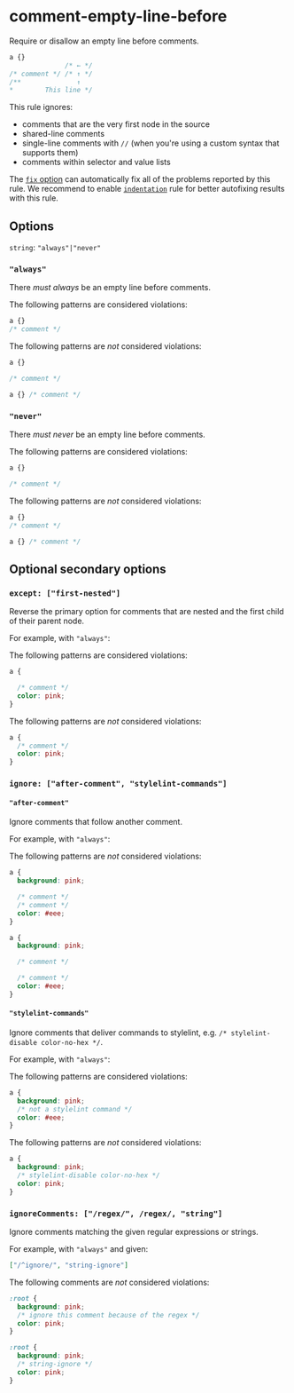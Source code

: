 # comment-empty-line-before

Require or disallow an empty line before comments.

<!-- prettier-ignore -->
```css
a {}
              /* ← */
/* comment */ /* ↑ */
/**              ↑
*        This line */
```

This rule ignores:

- comments that are the very first node in the source
- shared-line comments
- single-line comments with `//` (when you're using a custom syntax that supports them)
- comments within selector and value lists

The [`fix` option](../../../docs/user-guide/usage/options.md#fix) can automatically fix all of the problems reported by this rule. We recommend to enable [`indentation`](../indentation/README.md) rule for better autofixing results with this rule.

## Options

`string`: `"always"|"never"`

### `"always"`

There _must always_ be an empty line before comments.

The following patterns are considered violations:

<!-- prettier-ignore -->
```css
a {}
/* comment */
```

The following patterns are _not_ considered violations:

<!-- prettier-ignore -->
```css
a {}

/* comment */
```

<!-- prettier-ignore -->
```css
a {} /* comment */
```

### `"never"`

There _must never_ be an empty line before comments.

The following patterns are considered violations:

<!-- prettier-ignore -->
```css
a {}

/* comment */
```

The following patterns are _not_ considered violations:

<!-- prettier-ignore -->
```css
a {}
/* comment */
```

<!-- prettier-ignore -->
```css
a {} /* comment */
```

## Optional secondary options

### `except: ["first-nested"]`

Reverse the primary option for comments that are nested and the first child of their parent node.

For example, with `"always"`:

The following patterns are considered violations:

<!-- prettier-ignore -->
```css
a {

  /* comment */
  color: pink;
}
```

The following patterns are _not_ considered violations:

<!-- prettier-ignore -->
```css
a {
  /* comment */
  color: pink;
}
```

### `ignore: ["after-comment", "stylelint-commands"]`

#### `"after-comment"`

Ignore comments that follow another comment.

For example, with `"always"`:

The following patterns are _not_ considered violations:

<!-- prettier-ignore -->
```css
a {
  background: pink;

  /* comment */
  /* comment */
  color: #eee;
}
```

<!-- prettier-ignore -->
```css
a {
  background: pink;

  /* comment */

  /* comment */
  color: #eee;
}
```

#### `"stylelint-commands"`

Ignore comments that deliver commands to stylelint, e.g. `/* stylelint-disable color-no-hex */`.

For example, with `"always"`:

The following patterns are considered violations:

<!-- prettier-ignore -->
```css
a {
  background: pink;
  /* not a stylelint command */
  color: #eee;
}
```

The following patterns are _not_ considered violations:

<!-- prettier-ignore -->
```css
a {
  background: pink;
  /* stylelint-disable color-no-hex */
  color: pink;
}
```

### `ignoreComments: ["/regex/", /regex/, "string"]`

Ignore comments matching the given regular expressions or strings.

For example, with `"always"` and given:

```json
["/^ignore/", "string-ignore"]
```

The following comments are _not_ considered violations:

```css
:root {
  background: pink;
  /* ignore this comment because of the regex */
  color: pink;
}
```

```css
:root {
  background: pink;
  /* string-ignore */
  color: pink;
}
```

